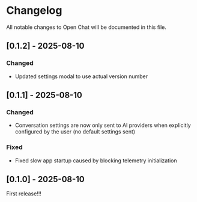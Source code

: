 # Changelog

All notable changes to Open Chat will be documented in this file.

## [0.1.2] - 2025-08-10

### Changed
- Updated settings modal to use actual version number

## [0.1.1] - 2025-08-10

### Changed
- Conversation settings are now only sent to AI providers when explicitly configured by the user (no default settings sent)

### Fixed
- Fixed slow app startup caused by blocking telemetry initialization

## [0.1.0] - 2025-08-10

First release!!!

